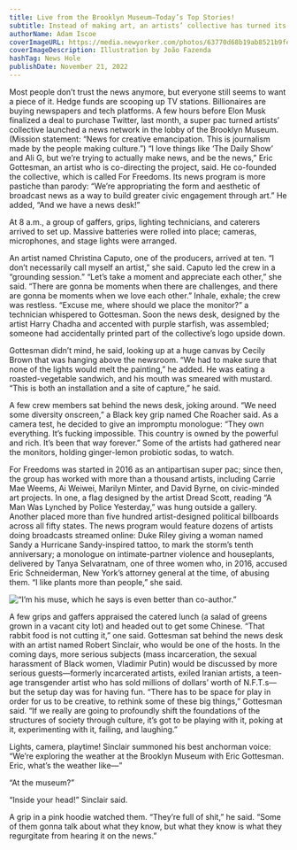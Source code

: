 ```yaml
---
title: Live from the Brooklyn Museum—Today’s Top Stories!
subtitle: Instead of making art, an artists’ collective has turned its attention to making news, broadcasting from its own news desk about Vladimir Putin, mass incarceration, and sexual harassment.
authorName: Adam Iscoe
coverImageURL: https://media.newyorker.com/photos/63770d68b19ab8521b9fe4d0/master/w_2240,c_limit/221128_r41432illu.jpg
coverImageDescription: Illustration by João Fazenda
hashTag: News Hole
publishDate: November 21, 2022
---
```


Most people don’t trust the news anymore, but everyone still seems to want a piece of it. Hedge funds are scooping up TV stations. Billionaires are buying newspapers and tech platforms. A few hours before Elon Musk finalized a deal to purchase Twitter, last month, a super pac turned artists’ collective launched a news network in the lobby of the Brooklyn Museum. (Mission statement: “News for creative emancipation. This is journalism made by the people making culture.”) “I love things like ‘The Daily Show’ and Ali G, but we’re trying to actually make news, and be the news,” Eric Gottesman, an artist who is co-directing the project, said. He co-founded the collective, which is called For Freedoms. Its news program is more pastiche than parody: “We’re appropriating the form and aesthetic of broadcast news as a way to build greater civic engagement through art.” He added, “And we have a news desk!”

At 8 a.m., a group of gaffers, grips, lighting technicians, and caterers arrived to set up. Massive batteries were rolled into place; cameras, microphones, and stage lights were arranged.

An artist named Christina Caputo, one of the producers, arrived at ten. “I don’t necessarily call myself an artist,” she said. Caputo led the crew in a “grounding session.” “Let’s take a moment and appreciate each other,” she said. “There are gonna be moments when there are challenges, and there are gonna be moments when we love each other.” Inhale, exhale; the crew was restless. “Excuse me, where should we place the monitor?” a technician whispered to Gottesman. Soon the news desk, designed by the artist Harry Chadha and accented with purple starfish, was assembled; someone had accidentally printed part of the collective’s logo upside down.

Gottesman didn’t mind, he said, looking up at a huge canvas by Cecily Brown that was hanging above the newsroom. “We had to make sure that none of the lights would melt the painting,” he added. He was eating a roasted-vegetable sandwich, and his mouth was smeared with mustard. “This is both an installation and a site of capture,” he said.

A few crew members sat behind the news desk, joking around. “We need some diversity onscreen,” a Black key grip named Che Roacher said. As a camera test, he decided to give an impromptu monologue: “They own everything. It’s fucking impossible. This country is owned by the powerful and rich. It’s been that way forever.” Some of the artists had gathered near the monitors, holding ginger-lemon probiotic sodas, to watch.

For Freedoms was started in 2016 as an antipartisan super pac; since then, the group has worked with more than a thousand artists, including Carrie Mae Weems, Ai Weiwei, Marilyn Minter, and David Byrne, on civic-minded art projects. In one, a flag designed by the artist Dread Scott, reading “A Man Was Lynched by Police Yesterday,” was hung outside a gallery. Another placed more than five hundred artist-designed political billboards across all fifty states. The news program would feature dozens of artists doing broadcasts streamed online: Duke Riley giving a woman named Sandy a Hurricane Sandy-inspired tattoo, to mark the storm’s tenth anniversary; a monologue on intimate-partner violence and houseplants, delivered by Tanya Selvaratnam, one of three women who, in 2016, accused Eric Schneiderman, New York’s attorney general at the time, of abusing them. “I like plants more than people,” she said.

![“I’m his muse, which he says is even better than co-author.”](https://media.newyorker.com/cartoons/63770d68e3958a4a2ac1ae26/master/w_1600,c_limit/221128_a27165.jpg)

A few grips and gaffers appraised the catered lunch (a salad of greens grown in a vacant city lot) and headed out to get some Chinese. “That rabbit food is not cutting it,” one said. Gottesman sat behind the news desk with an artist named Robert Sinclair, who would be one of the hosts. In the coming days, more serious subjects (mass incarceration, the sexual harassment of Black women, Vladimir Putin) would be discussed by more serious guests—formerly incarcerated artists, exiled Iranian artists, a teen-age transgender artist who has sold millions of dollars’ worth of N.F.T.s—but the setup day was for having fun. “There has to be space for play in order for us to be creative, to rethink some of these big things,” Gottesman said. “If we really are going to profoundly shift the foundations of the structures of society through culture, it’s got to be playing with it, poking at it, experimenting with it, failing, and laughing.”

Lights, camera, playtime! Sinclair summoned his best anchorman voice: “We’re exploring the weather at the Brooklyn Museum with Eric Gottesman. Eric, what’s the weather like—”

“At the museum?”

“Inside your head!” Sinclair said.

A grip in a pink hoodie watched them. “They’re full of shit,” he said. “Some of them gonna talk about what they know, but what they know is what they regurgitate from hearing it on the news.”